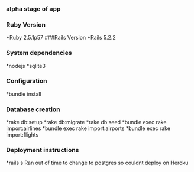 ### alpha stage of app
### Ruby Version
*Ruby 2.5.1p57
###Rails Version
*Rails 5.2.2

### System dependencies
*nodejs
*sqlite3

### Configuration
*bundle install

### Database creation
*rake db:setup
*rake db:migrate
*rake db:seed
*bundle exec rake import:airlines
*bundle exec rake import:airports
*bundle exec rake import:flights


### Deployment instructions
*rails s
Ran out of time to change to postgres so couldnt deploy on Heroku
